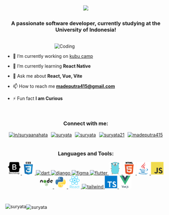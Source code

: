 <div>
    <h1 align="center">
    <img src="https://readme-typing-svg.herokuapp.com/?font=Righteous&size=35&center=true&vCenter=true&width=500&height=70&duration=4000&lines=Hi+There!+👋+I'm+Surya+Anahata+!+👨‍💻;" />
    </h1>
    <h3 align="center">A passionate software developer, currently studying at the University of Indonesia!</h3>
    <br>
    <img align="right" width="350" src="https://images.squarespace-cdn.com/content/v1/5769fc401b631bab1addb2ab/1541580611624-TE64QGKRJG8SWAIUS7NS/ke17ZwdGBToddI8pDm48kPoswlzjSVMM-SxOp7CV59BZw-zPPgdn4jUwVcJE1ZvWQUxwkmyExglNqGp0IvTJZamWLI2zvYWH8K3-s_4yszcp2ryTI0HqTOaaUohrI8PI6FXy8c9PWtBlqAVlUS5izpdcIXDZqDYvprRqZ29Pw0o/coding-freak.gif" alt="Coding">
   <br> 
  
- 🔭 I’m currently working on [kubu camp](https://github.com/kubucamp)

- 🌱 I’m currently learning **React Native**

- 💬 Ask me about **React, Vue, Vite**

- 📫 How to reach me **madeputra415@gmail.com**

- ⚡ Fun fact **I am Curious**
<br>
</div>
    
<div align="center">
        <h3 align="center">Connect with me:</h3>
        <div style="display: flex; justify-content: center; align-items: center; gap: 10px;">
            <a href="https://linkedin.com/in/in/suryaanahata" target="blank"><img src="https://raw.githubusercontent.com/rahuldkjain/github-profile-readme-generator/master/src/images/icons/Social/linked-in-alt.svg" alt="in/suryaanahata" height="30" width="40" /></a>
            <a href="https://kaggle.com/suryata" target="blank"><img src="https://raw.githubusercontent.com/rahuldkjain/github-profile-readme-generator/master/src/images/icons/Social/kaggle.svg" alt="suryata" height="30" width="40" /></a>
            <a href="https://www.hackerrank.com/suryata" target="blank"><img src="https://raw.githubusercontent.com/rahuldkjain/github-profile-readme-generator/master/src/images/icons/Social/hackerrank.svg" alt="suryata" height="30" width="40" /></a>
            <a href="https://codeforces.com/profile/suryata21" target="blank"><img src="https://raw.githubusercontent.com/rahuldkjain/github-profile-readme-generator/master/src/images/icons/Social/codeforces.svg" alt="suryata21" height="30" width="40" /></a>
            <a href="https://www.leetcode.com/madeputra415" target="blank"><img src="https://raw.githubusercontent.com/rahuldkjain/github-profile-readme-generator/master/src/images/icons/Social/leet-code.svg" alt="madeputra415" height="30" width="40" /></a>
        </div>
</div>
    <br>
      
<div align="center">
        <h3 align="center">Languages and Tools:</h3>
        <p align="center"> <a href="https://getbootstrap.com" target="_blank" rel="noreferrer"> <img src="https://raw.githubusercontent.com/devicons/devicon/master/icons/bootstrap/bootstrap-plain-wordmark.svg" alt="bootstrap" width="40" height="40"/> </a> <a href="https://www.w3schools.com/css/" target="_blank" rel="noreferrer"> <img src="https://raw.githubusercontent.com/devicons/devicon/master/icons/css3/css3-original-wordmark.svg" alt="css3" width="40" height="40"/> </a> <a href="https://dart.dev" target="_blank" rel="noreferrer"> <img src="https://www.vectorlogo.zone/logos/dartlang/dartlang-icon.svg" alt="dart" width="40" height="40"/> </a> <a href="https://www.djangoproject.com/" target="_blank" rel="noreferrer"> <img src="https://cdn.worldvectorlogo.com/logos/django.svg" alt="django" width="40" height="40"/> </a> <a href="https://www.figma.com/" target="_blank" rel="noreferrer"> <img src="https://www.vectorlogo.zone/logos/figma/figma-icon.svg" alt="figma" width="40" height="40"/> </a> <a href="https://flutter.dev" target="_blank" rel="noreferrer"> <img src="https://www.vectorlogo.zone/logos/flutterio/flutterio-icon.svg" alt="flutter" width="40" height="40"/> </a> <a href="https://golang.org" target="_blank" rel="noreferrer"> <img src="https://raw.githubusercontent.com/devicons/devicon/master/icons/go/go-original.svg" alt="go" width="40" height="40"/> </a> <a href="https://www.w3.org/html/" target="_blank" rel="noreferrer"> <img src="https://raw.githubusercontent.com/devicons/devicon/master/icons/html5/html5-original-wordmark.svg" alt="html5" width="40" height="40"/> </a> <a href="https://www.java.com" target="_blank" rel="noreferrer"> <img src="https://raw.githubusercontent.com/devicons/devicon/master/icons/java/java-original.svg" alt="java" width="40" height="40"/> </a> <a href="https://developer.mozilla.org/en-US/docs/Web/JavaScript" target="_blank" rel="noreferrer"> <img src="https://raw.githubusercontent.com/devicons/devicon/master/icons/javascript/javascript-original.svg" alt="javascript" width="40" height="40"/> </a> <a href="https://nodejs.org" target="_blank" rel="noreferrer"> <img src="https://raw.githubusercontent.com/devicons/devicon/master/icons/nodejs/nodejs-original-wordmark.svg" alt="nodejs" width="40" height="40"/> </a> <a href="https://www.python.org" target="_blank" rel="noreferrer"> <img src="https://raw.githubusercontent.com/devicons/devicon/master/icons/python/python-original.svg" alt="python" width="40" height="40"/> </a> <a href="https://reactjs.org/" target="_blank" rel="noreferrer"> <img src="https://raw.githubusercontent.com/devicons/devicon/master/icons/react/react-original-wordmark.svg" alt="react" width="40" height="40"/> </a> <a href="https://tailwindcss.com/" target="_blank" rel="noreferrer"> <img src="https://www.vectorlogo.zone/logos/tailwindcss/tailwindcss-icon.svg" alt="tailwind" width="40" height="40"/> </a> <a href="https://www.typescriptlang.org/" target="_blank" rel="noreferrer"> <img src="https://raw.githubusercontent.com/devicons/devicon/master/icons/typescript/typescript-original.svg" alt="typescript" width="40" height="40"/> </a> <a href="https://vuejs.org/" target="_blank" rel="noreferrer"> <img src="https://raw.githubusercontent.com/devicons/devicon/master/icons/vuejs/vuejs-original-wordmark.svg" alt="vuejs" width="40" height="40"/> </a> </p>
</div>
    
<br>
<p><img align="left" src="https://github-readme-stats.vercel.app/api/top-langs?username=suryata&show_icons=true&locale=en&layout=compact" alt="suryata" /></p>

<p><img align="center" src="https://github-readme-streak-stats.herokuapp.com/?user=suryata&" alt="suryata" /></p>
<br>
